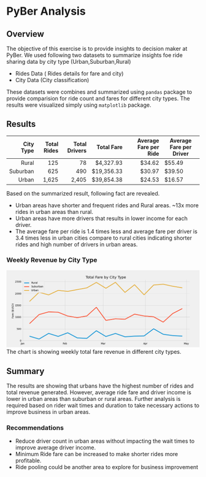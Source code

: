 # PyBer Analysis

## Overview 
The objective of this exercise is to provide insights to decision maker at PyBer. We used following two datasets to summarize insights foe ride sharing data by city type (Urban,Suburban,Rural)
 - Rides Data ( Rides details for fare and city)
 - City Data (City classification)

These datasets were combines and summarized using `pandas` package to provide comparision for ride count and fares for different city types. The results were visualized simply using `matplotlib` package. 


## Results

| City Type 	| Total Rides 	| Total Drivers 	| Total Fare 	| Average Fare per Ride 	| Average Fare per Driver 	|
|----------:	|------------:	|--------------:	|-----------:	|----------------------:	|-------------------------	|
|     Rural 	|         125 	|            78 	|  $4,327.93 	|                $34.62 	|                  $55.49 	|
|  Suburban 	|         625 	|           490 	| $19,356.33 	|                $30.97 	|                  $39.50 	|
|     Urban 	|       1,625 	|         2,405 	| $39,854.38 	|                $24.53 	|                  $16.57 	|



Based on the summarized result, following fact are revealed.

- Urban areas have shorter and frequent rides and Rural areas. ~13x more rides in urban areas than rural.
- Urban areas have more drivers that results in lower income for each driver.
-	The average fare per ride is 1.4 times less and average fare per driver is 3.4 times less in urban cities compare to rural cities indicating shorter rides and high number of drivers in urban areas.

### Weekly Revenue by City Type
![Summary_chart](/analysis/PyBer_fare_summary.png)  
The chart is showing weekly total fare revenue in different city types. 

## Summary
The results are showing that urbans have the highest number of rides and total revenue generated. However, average ride fare and driver income is lower in urban areas than suburban or rural areas. Further analysis is required based on rider wait times and duration to take necessary actions to improve business in urban areas.

### Recommendations
- Reduce driver  count in urban areas without impacting the wait times to improve average driver income.
- Minimum Ride fare can be increased to make shorter rides more profitable.
- Ride pooling could be another area to explore for business improvement

